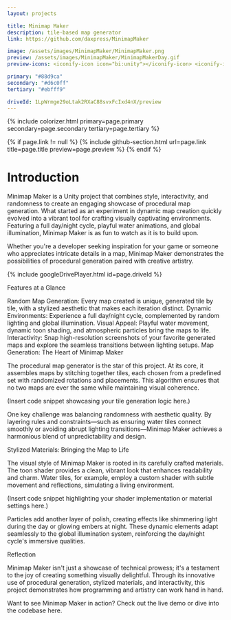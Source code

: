 ```yaml
---
layout: projects

title: Minimap Maker
description: tile-based map generator
link: https://github.com/daxpress/MinimapMaker

image: /assets/images/MinimapMaker/MinimapMaker.png
preview: /assets/images/MinimapMaker/MinimapMakerDay.gif
preview-icons: <iconify-icon icon="bi:unity"></iconify-icon> <iconify-icon icon="devicon-plain:csharp"></iconify-icon>

primary: "#88d9ca"
secondary: "#d6c0ff"
tertiary: "#ebfff9"

driveId: 1LpWrmge29oLtak2RXaC88svxFcIxd4nX/preview
---
```


{% include colorizer.html primary=page.primary secondary=page.secondary tertiary=page.tertiary %}

{% if page.link != null %}
{% include github-section.html url=page.link title=page.title preview=page.preview %}
{% endif %}

# Introduction

Minimap Maker is a Unity project that combines style, interactivity, and randomness to create an engaging showcase of procedural map generation. What started as an experiment in dynamic map creation quickly evolved into a vibrant tool for crafting visually captivating environments. Featuring a full day/night cycle, playful water animations, and global illumination, Minimap Maker is as fun to watch as it is to build upon.

Whether you're a developer seeking inspiration for your game or someone who appreciates intricate details in a map, Minimap Maker demonstrates the possibilities of procedural generation paired with creative artistry.

{% include googleDrivePlayer.html id=page.driveId %}

Features at a Glance

Random Map Generation: Every map created is unique, generated tile by tile, with a stylized aesthetic that makes each iteration distinct.
Dynamic Environments: Experience a full day/night cycle, complemented by random lighting and global illumination.
Visual Appeal: Playful water movement, dynamic toon shading, and atmospheric particles bring the maps to life.
Interactivity: Snap high-resolution screenshots of your favorite generated maps and explore the seamless transitions between lighting setups.
Map Generation: The Heart of Minimap Maker

The procedural map generator is the star of this project. At its core, it assembles maps by stitching together tiles, each chosen from a predefined set with randomized rotations and placements. This algorithm ensures that no two maps are ever the same while maintaining visual coherence.

(Insert code snippet showcasing your tile generation logic here.)

One key challenge was balancing randomness with aesthetic quality. By layering rules and constraints—such as ensuring water tiles connect smoothly or avoiding abrupt lighting transitions—Minimap Maker achieves a harmonious blend of unpredictability and design.

Stylized Materials: Bringing the Map to Life

The visual style of Minimap Maker is rooted in its carefully crafted materials. The toon shader provides a clean, vibrant look that enhances readability and charm. Water tiles, for example, employ a custom shader with subtle movement and reflections, simulating a living environment.

(Insert code snippet highlighting your shader implementation or material settings here.)

Particles add another layer of polish, creating effects like shimmering light during the day or glowing embers at night. These dynamic elements adapt seamlessly to the global illumination system, reinforcing the day/night cycle's immersive qualities.

Reflection

Minimap Maker isn't just a showcase of technical prowess; it's a testament to the joy of creating something visually delightful. Through its innovative use of procedural generation, stylized materials, and interactivity, this project demonstrates how programming and artistry can work hand in hand.

Want to see Minimap Maker in action? Check out the live demo or dive into the codebase here.